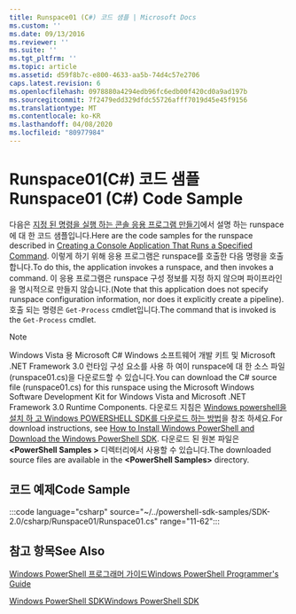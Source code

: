 ```yaml
---
title: Runspace01 (C#) 코드 샘플 | Microsoft Docs
ms.custom: ''
ms.date: 09/13/2016
ms.reviewer: ''
ms.suite: ''
ms.tgt_pltfrm: ''
ms.topic: article
ms.assetid: d59f8b7c-e800-4633-aa5b-74d4c57e2706
caps.latest.revision: 6
ms.openlocfilehash: 0978880a4294edb96fc6edb00f420cd0a9ad197b
ms.sourcegitcommit: 7f2479edd329dfdc55726afff7019d45e45f9156
ms.translationtype: MT
ms.contentlocale: ko-KR
ms.lasthandoff: 04/08/2020
ms.locfileid: "80977984"
---
```

# <a name="runspace01-c-code-sample"></a><span data-ttu-id="a3903-102">Runspace01(C#) 코드 샘플</span><span class="sxs-lookup"><span data-stu-id="a3903-102">Runspace01 (C#) Code Sample</span></span>

<span data-ttu-id="a3903-103">다음은 [지정 된 명령을 실행 하는 콘솔 응용 프로그램 만들기](/dotnet/csharp/programming-guide/inside-a-program/hello-world-your-first-program)에서 설명 하는 runspace에 대 한 코드 샘플입니다.</span><span class="sxs-lookup"><span data-stu-id="a3903-103">Here are the code samples for the runspace described in [Creating a Console Application That Runs a Specified Command](/dotnet/csharp/programming-guide/inside-a-program/hello-world-your-first-program).</span></span>
<span data-ttu-id="a3903-104">이렇게 하기 위해 응용 프로그램은 runspace를 호출한 다음 명령을 호출 합니다.</span><span class="sxs-lookup"><span data-stu-id="a3903-104">To do this, the application invokes a runspace, and then invokes a command.</span></span> <span data-ttu-id="a3903-105">이 응용 프로그램은 runspace 구성 정보를 지정 하지 않으며 파이프라인을 명시적으로 만들지 않습니다.</span><span class="sxs-lookup"><span data-stu-id="a3903-105">(Note that this application does not specify runspace configuration information, nor does it explicitly create a pipeline).</span></span> <span data-ttu-id="a3903-106">호출 되는 명령은 `Get-Process` cmdlet입니다.</span><span class="sxs-lookup"><span data-stu-id="a3903-106">The command that is invoked is the `Get-Process` cmdlet.</span></span>

> [!NOTE]
> <span data-ttu-id="a3903-107">Windows Vista 용 Microsoft C# Windows 소프트웨어 개발 키트 및 Microsoft .NET Framework 3.0 런타임 구성 요소를 사용 하 여이 runspace에 대 한 소스 파일 (runspace01.cs)을 다운로드할 수 있습니다.</span><span class="sxs-lookup"><span data-stu-id="a3903-107">You can download the C# source file (runspace01.cs) for this runspace using the Microsoft Windows Software Development Kit for Windows Vista and Microsoft .NET Framework 3.0 Runtime Components.</span></span>
> <span data-ttu-id="a3903-108">다운로드 지침은 [Windows powershell을 설치 하 고 Windows POWERSHELL SDK를 다운로드 하는 방법](/powershell/scripting/developer/installing-the-windows-powershell-sdk)을 참조 하세요.</span><span class="sxs-lookup"><span data-stu-id="a3903-108">For download instructions, see [How to Install Windows PowerShell and Download the Windows PowerShell SDK](/powershell/scripting/developer/installing-the-windows-powershell-sdk).</span></span>
> <span data-ttu-id="a3903-109">다운로드 된 원본 파일은 **\<PowerShell Samples >** 디렉터리에서 사용할 수 있습니다.</span><span class="sxs-lookup"><span data-stu-id="a3903-109">The downloaded source files are available in the **\<PowerShell Samples>** directory.</span></span>

## <a name="code-sample"></a><span data-ttu-id="a3903-110">코드 예제</span><span class="sxs-lookup"><span data-stu-id="a3903-110">Code Sample</span></span>

:::code language="csharp" source="~/../powershell-sdk-samples/SDK-2.0/csharp/Runspace01/Runspace01.cs" range="11-62":::

## <a name="see-also"></a><span data-ttu-id="a3903-111">참고 항목</span><span class="sxs-lookup"><span data-stu-id="a3903-111">See Also</span></span>

[<span data-ttu-id="a3903-112">Windows PowerShell 프로그래머 가이드</span><span class="sxs-lookup"><span data-stu-id="a3903-112">Windows PowerShell Programmer's Guide</span></span>](./windows-powershell-programmer-s-guide.md)

[<span data-ttu-id="a3903-113">Windows PowerShell SDK</span><span class="sxs-lookup"><span data-stu-id="a3903-113">Windows PowerShell SDK</span></span>](../windows-powershell-reference.md)
